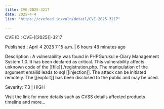 ```yaml
---
title: CVE-2025-3217
date: 2025-4-4
lien: "https://cvefeed.io/vuln/detail/CVE-2025-3217"

---
```


CVE ID : CVE-[[2025]]-3217

Published :  April 4
2025
7:15 a.m. | 6 hours
48 minutes ago

Description : A vulnerability was found in PHPGurukul e-Diary Management System 1.0. It has been declared as critical. This vulnerability affects unknown code of the  [[file]] /registration.php. The manipulation of the argument emailid leads to sql  [[injection]]. The attack can be initiated remotely. The  [[exploit]] has been disclosed to the public and may be used.

Severity: 7.3 | HIGH

Visit the link for more details
such as CVSS details
affected products
timeline
and more...
